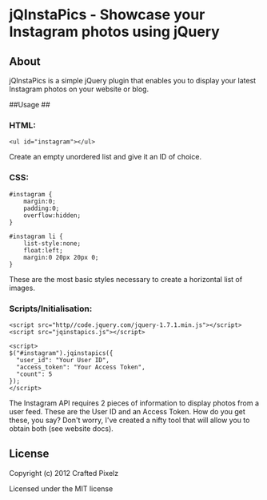 # jQInstaPics - Showcase your Instagram photos using jQuery #


## About ##

jQInstaPics is a simple jQuery plugin that enables you to display your latest Instagram photos on your website or blog.

##Usage ##

### HTML: ###

    <ul id="instagram"></ul>

Create an empty unordered list and give it an ID of choice.

### CSS: ###

    #instagram {
    	margin:0;
    	padding:0;
    	overflow:hidden;
    }
    
    #instagram li {
    	list-style:none;
    	float:left;
    	margin:0 20px 20px 0;
    }

These are the most basic styles necessary to create a horizontal list of images.

### Scripts/Initialisation: ###

    <script src="http//code.jquery.com/jquery-1.7.1.min.js"></script>
    <script src="jqinstapics.js"></script>
    
    <script>
    $("#instagram").jqinstapics({
      "user_id": "Your User ID",
      "access_token": "Your Access Token",
      "count": 5
    });
    </script>

The Instagram API requires 2 pieces of information to display photos from a user feed. These are the User ID and an Access Token. How do you get these, you say? Don't worry, I've created a nifty tool that will allow you to obtain both (see website docs).


## License ##

Copyright (c) 2012 Crafted Pixelz

Licensed under the MIT license